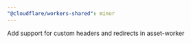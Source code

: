 ```yaml
---
"@cloudflare/workers-shared": minor
---
```


Add support for custom headers and redirects in asset-worker
